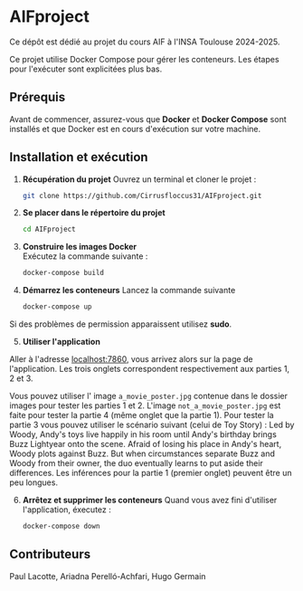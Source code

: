 # AIFproject

Ce dépôt est dédié au projet du cours AIF à l'INSA Toulouse 2024-2025.

Ce projet utilise Docker Compose pour gérer les conteneurs. Les étapes pour l'exécuter sont explicitées plus bas.

## Prérequis

Avant de commencer, assurez-vous que **Docker** et **Docker Compose** sont installés et que Docker est en cours d'exécution sur votre machine.

## Installation et exécution

1. **Récupération du projet**
Ouvrez un terminal et cloner le projet :
    ```sh
    git clone https://github.com/Cirrusfloccus31/AIFproject.git 

2. **Se placer dans le répertoire du projet**
    ```sh
    cd AIFproject 

3. **Construire les images Docker**  
Exécutez la commande suivante :  
    ```sh
    docker-compose build

4. **Démarrez les conteneurs** 
Lancez la commande suivante 
    ```sh 
    docker-compose up 

Si des problèmes de permission apparaissent utilisez **sudo**.

5. **Utiliser l'application**

Aller à l'adresse [localhost:7860](http://localhost:7860/), vous arrivez alors sur la page de l'application. Les trois onglets correspondent respectivement aux parties 1, 2 et 3.

Vous pouvez utiliser l' image `a_movie_poster.jpg` contenue dans le dossier images pour tester les parties 1 et 2. L'image `not_a_movie_poster.jpg` est faite pour tester la partie 4 (même onglet que la partie 1). Pour tester la partie 3 vous pouvez utiliser le scénario suivant (celui de Toy Story) : Led by Woody, Andy's toys live happily in his room until Andy's birthday brings Buzz Lightyear onto the scene. Afraid of losing his place in Andy's heart, Woody plots against Buzz. But when circumstances separate Buzz and Woody from their owner, the duo eventually learns to put aside their differences. Les inférences pour la partie 1 (premier onglet) peuvent être un peu longues.

6. **Arrêtez et supprimer les conteneurs**
Quand vous avez fini d'utiliser l'application, éxecutez :
    ```sh
    docker-compose down 

## Contributeurs

Paul Lacotte, Ariadna Perelló-Achfari, Hugo Germain
    
